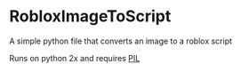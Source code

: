 # RobloxImageToScript
A simple python file that converts an image to a roblox script

Runs on python 2x and requires [PIL](https://github.com/python-pillow/Pillow/blob/d209b7cab2866cbf381cbfc193f57de91a403757/docs/index.rst)
